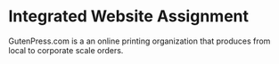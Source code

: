 # Integrated Website Assignment
GutenPress.com is a an online printing organization that produces from local to corporate scale orders.
